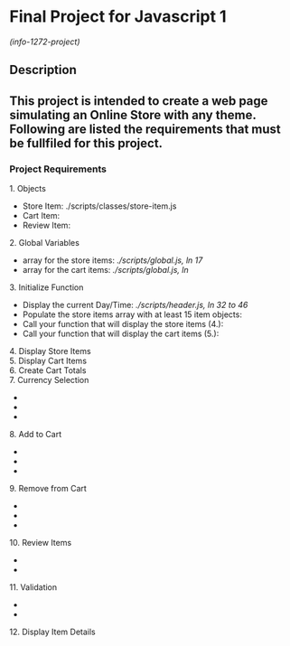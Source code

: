 # Final Project for Javascript 1

<em>(info-1272-project)</em>

<h2>Description<h2>
This project is intended to create a web page simulating an Online Store with any theme.
Following are listed the requirements that must be fullfiled for this project.

<h3>Project Requirements</h3> 
1. Objects
<ul>
    <li>Store Item: ./scripts/classes/store-item.js</li>
    <li>Cart Item: </li>
    <li>Review Item: </li>
</ul>
2. Global Variables
<ul>
    <li>array for the store items: <em>./scripts/global.js, ln 17</em></li>
    <li>array for the cart items: <em>./scripts/global.js, ln</em></li>
</ul>
3. Initialize Function
<ul>
    <li>Display the current Day/Time: <em>./scripts/header.js, ln 32 to 46</em></li>
    <li>Populate the store items array with at least 15 item objects: </li>
    <li>Call your function that will display the store items (4.): <em></em></li>
    <li>Call your function that will display the cart items (5.): <em></em></li>
</ul>
4. Display Store Items<br>
5. Display Cart Items<br>
6. Create Cart Totals<br>
7. Currency Selection
<ul>
    <li><em></em></li>
    <li><em></em></li>
    <li><em></em></li>
</ul>
8. Add to Cart
<ul>
    <li><em></em></li>
    <li><em></em></li>
    <li><em></em></li>
</ul>
9. Remove from Cart
<ul>
    <li><em></em></li>
    <li><em></em></li>
    <li><em></em></li>
</ul>
10. Review Items
<ul>
    <li><em></em></li>
    <li><em></em></li>
</ul>
11. Validation
<ul>
    <li><em></em></li>
    <li><em></em></li>
</ul>
12. Display Item Details
